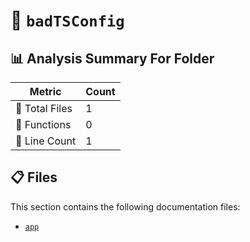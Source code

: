 # 📁 `badTSConfig`

## 📊 Analysis Summary For Folder

| Metric | Count |
|--------|-------|
| 📁 Total Files | 1 |
| 🔧 Functions | 0 |
| 🔢 Line Count | 1 |


## 📋 Files

This section contains the following documentation files:

- [`app`](./app.md)
